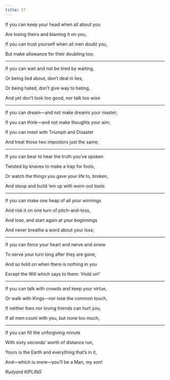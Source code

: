 ```yaml
---
title: If
---
```


If you can keep your head when all about you

Are losing theirs and blaming it on you,

If you can trust yourself when all men doubt you,

But make allowance for their doubting too;

---

If you can wait and not be tired by waiting,

Or being lied about, don’t deal in lies,

Or being hated, don’t give way to hating,

And yet don’t look too good, nor talk too wise

---

If you can dream—and not make dreams your master;

If you can think—and not make thoughts your aim;

If you can meet with Triumph and Disaster

And treat those two impostors just the same;

---

If you can bear to hear the truth you’ve spoken

Twisted by knaves to make a trap for fools,

Or watch the things you gave your life to, broken,

And stoop and build ’em up with worn-out tools:

---

If you can make one heap of all your winnings

And risk it on one turn of pitch-and-toss,

And lose, and start again at your beginnings

And never breathe a word about your loss;

---

If you can force your heart and nerve and sinew

To serve your turn long after they are gone,

And so hold on when there is nothing in you

Except the Will which says to them: ‘Hold on!’

---

If you can talk with crowds and keep your virtue,

Or walk with Kings—nor lose the common touch,

If neither foes nor loving friends can hurt you,

If all men count with you, but none too much;

---

If you can fill the unforgiving minute

With sixty seconds’ worth of distance run,

Yours is the Earth and everything that’s in it,

And—which is more—you’ll be a Man, my son!


_Rudyard KIPLING_